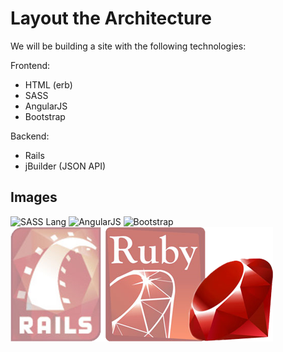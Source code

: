 # Layout the Architecture

We will be building a site with the following technologies:

Frontend:
- HTML (erb)
- SASS
- AngularJS
- Bootstrap

Backend:
- Rails
- jBuilder (JSON API)

## Images

![SASS Lang](http://sass-lang.com/assets/img/logos/logo-235e394c.png)
![AngularJS](https://angularjs.org/img/AngularJS-large.png)
![Bootstrap](http://getbootstrap.com/assets/img/devices.png)
![Ruby on Rails](https://raw.githubusercontent.com/harryworld/cuhk-iot-workshop/master/images/rubyMain.png)
